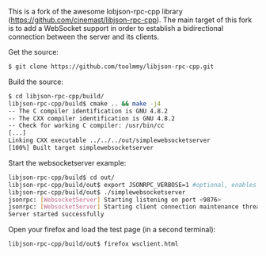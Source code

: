 This is a fork of the awesome lobjson-rpc-cpp library (https://github.com/cinemast/libjson-rpc-cpp). The main target of this fork is to add a WebSocket support in order to establish a bidirectional connection between the server and its clients.

Get the source:

```sh
$ git clone https://github.com/toolmmy/libjson-rpc-cpp.git
```

Build the source:

```sh
$ cd libjson-rpc-cpp/build/
libjson-rpc-cpp/build$ cmake .. && make -j4
-- The C compiler identification is GNU 4.8.2
-- The CXX compiler identification is GNU 4.8.2
-- Check for working C compiler: /usr/bin/cc
[...]
Linking CXX executable ../../../out/simplewebsocketserver
[100%] Built target simplewebsocketserver
```

Start the websocketserver example:

```sh
libjson-rpc-cpp/build$ cd out/
libjson-rpc-cpp/build/out$ export JSONRPC_VERBOSE=1 #optional, enables verbose mode
libjson-rpc-cpp/build/out$ ./simplewebsocketserver 
jsonrpc: [WebsocketServer] Starting listening on port <9876>
jsonrpc: [WebsocketServer] Starting client connection maintenance thread
Server started successfully
```

Open your firefox and load the test page (in a second terminal):
```sh
libjson-rpc-cpp/build/out$ firefox wsclient.html
```

